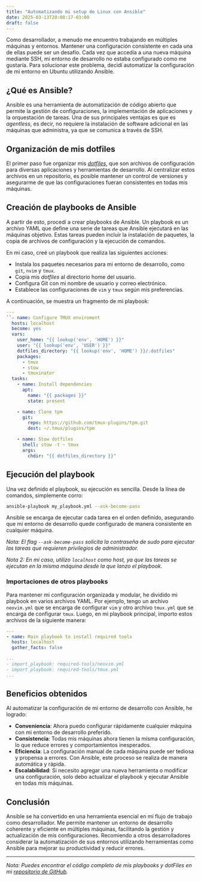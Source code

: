```yaml
---
title: "Automatizando mi setup de Linux con Ansible"
date: 2025-03-13T20:08:17-03:00
draft: false
---
```



Como desarrollador, a menudo me encuentro trabajando en múltiples máquinas y entornos. Mantener una configuración consistente en cada una de ellas puede ser un desafío. Cada vez que accedía a una nueva máquina mediante SSH, mi entorno de desarrollo no estaba configurado como me gustaría. Para solucionar este problema, decidí automatizar la configuración de mi entorno en Ubuntu utilizando Ansible.

## ¿Qué es Ansible?

Ansible es una herramienta de automatización de código abierto que permite la gestión de configuraciones, la implementación de aplicaciones y la orquestación de tareas. Una de sus principales ventajas es que es *agentless*, es decir, no requiere la instalación de software adicional en las máquinas que administra, ya que se comunica a través de SSH.

## Organización de mis dotfiles

El primer paso fue organizar mis [*dotfiles*](https://github.com/aenrione/dotFiles), que son archivos de configuración para diversas aplicaciones y herramientas de desarrollo. Al centralizar estos archivos en un repositorio, es posible mantener un control de versiones y asegurarme de que las configuraciones fueran consistentes en todas mis máquinas.

## Creación de playbooks de Ansible

A partir de esto, procedí a crear playbooks de Ansible. Un playbook es un archivo YAML que define una serie de tareas que Ansible ejecutará en las máquinas objetivo. Estas tareas pueden incluir la instalación de paquetes, la copia de archivos de configuración y la ejecución de comandos.

En mi caso, creé un playbook que realiza las siguientes acciones:

- Instala los paquetes necesarios para mi entorno de desarrollo, como `git`, `nvim` y `tmux`.
- Copia mis *dotfiles* al directorio home del usuario.
- Configura Git con mi nombre de usuario y correo electrónico.
- Establece las configuraciones de `vim` y `tmux` según mis preferencias.

A continuación, se muestra un fragmento de mi playbook:

```yaml
---
``- name: Configure TMUX enviroment
  hosts: localhost
  become: yes
  vars:
    user_home: "{{ lookup('env', 'HOME') }}"
    user: "{{ lookup('env', 'USER') }}"
    dotfiles_directory: "{{ lookup('env', 'HOME') }}/.dotfiles"
    packages:
      - tmux
      - stow
      - tmuxinator
  tasks:
    - name: Install dependencies
      apt:
        name: "{{ packages }}"
        state: present

    - name: Clone tpm
      git:
        repo: https://github.com/tmux-plugins/tpm.git
        dest: ~/.tmux/plugins/tpm

    - name: Stow dotfiles
      shell: stow -t ~ tmux
      args:
        chdir: "{{ dotfiles_directory }}"
```


## Ejecución del playbook

Una vez definido el playbook, su ejecución es sencilla. Desde la línea de comandos, simplemente corro:

```bash
ansible-playbook my_playbook.yml --ask-become-pass
```


Ansible se encarga de ejecutar cada tarea en el orden definido, asegurando que mi entorno de desarrollo quede configurado de manera consistente en cualquier máquina.

*Nota: El flag `--ask-become-pass` solicita la contraseña de sudo para ejecutar las tareas que requieren privilegios de administrador.*

*Nota 2: En mi caso, utilizo `localhost` como host, ya que las tareas se ejecutan en la misma máquina desde la que lanzo el playbook.*

### Importaciones de otros playbooks

Para mantener mi configuración organizada y modular, he dividido mi playbook en varios archivos YAML. Por ejemplo, tengo un archivo `neovim.yml` que se encarga de configurar `vim` y otro archivo `tmux.yml` que se encarga de configurar `tmux`. Luego, en mi playbook principal, importo estos archivos de la siguiente manera:

```yaml
---
- name: Main playbook to install required tools
  hosts: localhost
  gather_facts: false

...
- import_playbook: required-tools/neovim.yml
- import_playbook: required-tools/tmux.yml
...

```

## Beneficios obtenidos

Al automatizar la configuración de mi entorno de desarrollo con Ansible, he logrado:

- **Conveniencia**: Ahora puedo configurar rápidamente cualquier máquina con mi entorno de desarrollo preferido.
- **Consistencia**: Todas mis máquinas ahora tienen la misma configuración, lo que reduce errores y comportamientos inesperados.
- **Eficiencia**: La configuración manual de cada máquina puede ser tediosa y propensa a errores. Con Ansible, este proceso se realiza de manera automática y rápida.
- **Escalabilidad**: Si necesito agregar una nueva herramienta o modificar una configuración, solo debo actualizar el playbook y ejecutar Ansible en todas mis máquinas.

## Conclusión

Ansible se ha convertido en una herramienta esencial en mi flujo de trabajo como desarrollador. Me permite mantener un entorno de desarrollo coherente y eficiente en múltiples máquinas, facilitando la gestión y actualización de mis configuraciones. Recomiendo a otros desarrolladores considerar la automatización de sus entornos utilizando herramientas como Ansible para mejorar su productividad y reducir errores.

---

*Nota: Puedes encontrar el código completo de mis playbooks y *dotFiles* en mi [repositorio de GitHub](https://github.com/aenrione/dotFiles/tree/main/ansible).*

